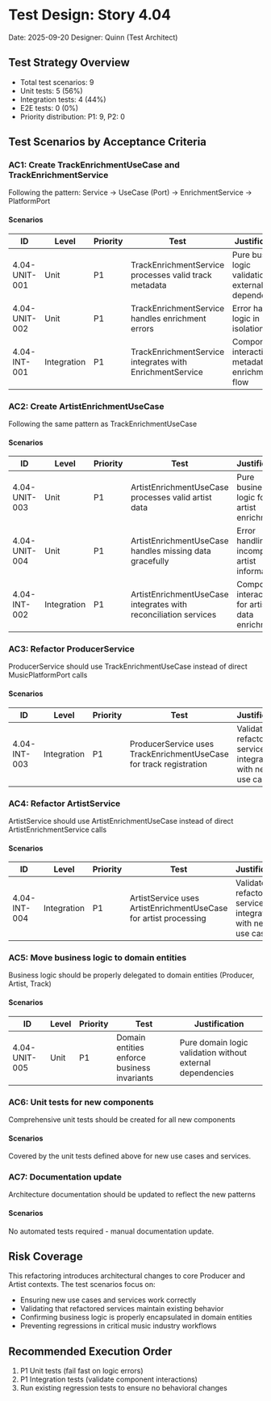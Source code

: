 # Test Design: Story 4.04

Date: 2025-09-20
Designer: Quinn (Test Architect)

## Test Strategy Overview

- Total test scenarios: 9
- Unit tests: 5 (56%)
- Integration tests: 4 (44%)
- E2E tests: 0 (0%)
- Priority distribution: P1: 9, P2: 0

## Test Scenarios by Acceptance Criteria

### AC1: Create TrackEnrichmentUseCase and TrackEnrichmentService
Following the pattern: Service → UseCase (Port) → EnrichmentService → PlatformPort

#### Scenarios

| ID           | Level       | Priority | Test                      | Justification            |
| ------------ | ----------- | -------- | ------------------------- | ------------------------ |
| 4.04-UNIT-001 | Unit        | P1       | TrackEnrichmentService processes valid track metadata | Pure business logic validation, no external dependencies |
| 4.04-UNIT-002 | Unit        | P1       | TrackEnrichmentService handles enrichment errors | Error handling logic in isolation |
| 4.04-INT-001  | Integration | P1       | TrackEnrichmentService integrates with EnrichmentService | Component interaction for metadata enrichment flow |

### AC2: Create ArtistEnrichmentUseCase
Following the same pattern as TrackEnrichmentUseCase

#### Scenarios

| ID           | Level       | Priority | Test                      | Justification            |
| ------------ | ----------- | -------- | ------------------------- | ------------------------ |
| 4.04-UNIT-003 | Unit        | P1       | ArtistEnrichmentUseCase processes valid artist data | Pure business logic for artist enrichment |
| 4.04-UNIT-004 | Unit        | P1       | ArtistEnrichmentUseCase handles missing data gracefully | Error handling for incomplete artist information |
| 4.04-INT-002  | Integration | P1       | ArtistEnrichmentUseCase integrates with reconciliation services | Component interaction for artist data enrichment |

### AC3: Refactor ProducerService
ProducerService should use TrackEnrichmentUseCase instead of direct MusicPlatformPort calls

#### Scenarios

| ID           | Level       | Priority | Test                      | Justification            |
| ------------ | ----------- | -------- | ------------------------- | ------------------------ |
| 4.04-INT-003  | Integration | P1       | ProducerService uses TrackEnrichmentUseCase for track registration | Validates refactored service integration with new use case |

### AC4: Refactor ArtistService
ArtistService should use ArtistEnrichmentUseCase instead of direct ArtistEnrichmentService calls

#### Scenarios

| ID           | Level       | Priority | Test                      | Justification            |
| ------------ | ----------- | -------- | ------------------------- | ------------------------ |
| 4.04-INT-004  | Integration | P1       | ArtistService uses ArtistEnrichmentUseCase for artist processing | Validates refactored service integration with new use case |

### AC5: Move business logic to domain entities
Business logic should be properly delegated to domain entities (Producer, Artist, Track)

#### Scenarios

| ID           | Level       | Priority | Test                      | Justification            |
| ------------ | ----------- | -------- | ------------------------- | ------------------------ |
| 4.04-UNIT-005 | Unit        | P1       | Domain entities enforce business invariants | Pure domain logic validation without external dependencies |

### AC6: Unit tests for new components
Comprehensive unit tests should be created for all new components

#### Scenarios
Covered by the unit tests defined above for new use cases and services.

### AC7: Documentation update
Architecture documentation should be updated to reflect the new patterns

#### Scenarios
No automated tests required - manual documentation update.

## Risk Coverage

This refactoring introduces architectural changes to core Producer and Artist contexts. The test scenarios focus on:

- Ensuring new use cases and services work correctly
- Validating that refactored services maintain existing behavior
- Confirming business logic is properly encapsulated in domain entities
- Preventing regressions in critical music industry workflows

## Recommended Execution Order

1. P1 Unit tests (fail fast on logic errors)
2. P1 Integration tests (validate component interactions)
3. Run existing regression tests to ensure no behavioral changes